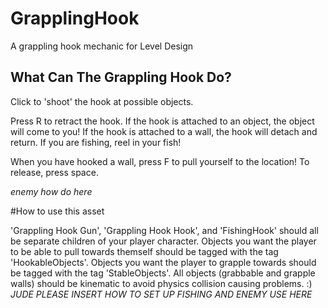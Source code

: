 # GrapplingHook
A grappling hook mechanic for Level Design

## What Can The Grappling Hook Do?

Click to 'shoot' the hook at possible objects. 

Press R to retract the hook. 
If the hook is attached to an object, the object will come to you! 
If the hook is attached to a wall, the hook will detach and return.
If you are fishing, reel in your fish!

When you have hooked a wall, press F to pull yourself to the location!
To release, press space.

*enemy how do here*

#How to use this asset

'Grappling Hook Gun', 'Grappling Hook Hook', and 'FishingHook' should all be separate children of your player character. 
Objects you want the player to be able to pull towards themself should be tagged with the tag 'HookableObjects'. 
Objects you want the player to grapple towards should be tagged with the tag 'StableObjects'.
All objects (grabbable and grapple walls) should be kinematic to avoid physics collision causing problems. :)
*JUDE PLEASE INSERT HOW TO SET UP FISHING AND ENEMY USE HERE*
